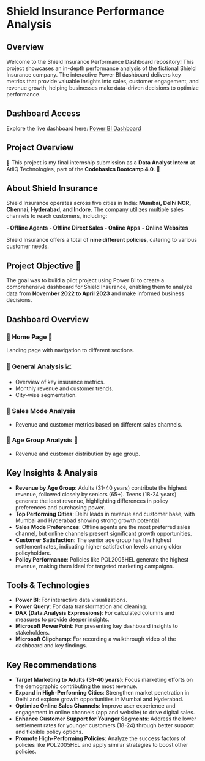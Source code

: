 
# Shield Insurance Performance Analysis

## Overview
Welcome to the Shield Insurance Performance Dashboard repository! This project showcases an in-depth performance analysis of the fictional Shield Insurance company. The interactive Power BI dashboard delivers key metrics that provide valuable insights into sales, customer engagement, and revenue growth, helping businesses make data-driven decisions to optimize performance.

## Dashboard Access 

Explore the live dashboard here: [Power BI Dashboard](https://app.powerbi.com/view?r=eyJrIjoiN2ZkMzdjODktNDMyMS00Y2MzLWFlNGUtOGFlMWUwOTE5OGZjIiwidCI6ImM2ZTU0OWIzLTVmNDUtNDAzMi1hYWU5LWQ0MjQ0ZGM1YjJjNCJ9)


## Project Overview

🚀 This project is my final internship submission as a **Data Analyst Intern** at AtliQ Technologies, part of the **Codebasics Bootcamp 4.0**. 🚀

## About Shield Insurance

Shield Insurance operates across five cities in India: **Mumbai, Delhi NCR, Chennai, Hyderabad, and Indore**. The company utilizes multiple sales channels to reach customers, including:

**- Offline Agents**
**- Offline Direct Sales**
**- Online Apps**
**- Online Websites**

Shield Insurance offers a total of **nine different policies**, catering to various customer needs.

## Project Objective 🎯

The goal was to build a pilot project using Power BI to create a comprehensive dashboard for Shield Insurance, enabling them to analyze data from **November 2022 to April 2023** and make informed business decisions.

## Dashboard Overview

### 🔹 Home Page 🏡
Landing page with navigation to different sections.

### 🔹 General Analysis 📈
- Overview of key insurance metrics.
- Monthly revenue and customer trends.
- City-wise segmentation.

### 🔹 Sales Mode Analysis
- Revenue and customer metrics based on different sales channels.

### 🔹 Age Group Analysis 👥
- Revenue and customer distribution by age group.

## Key Insights & Analysis

- **Revenue by Age Group**: Adults (31-40 years) contribute the highest revenue, followed closely by seniors (65+). Teens (18-24 years) generate the least revenue, highlighting differences in policy preferences and purchasing power.
- **Top Performing Cities**: Delhi leads in revenue and customer base, with Mumbai and Hyderabad showing strong growth potential.
- **Sales Mode Preferences**: Offline agents are the most preferred sales channel, but online channels present significant growth opportunities.
- **Customer Satisfaction**: The senior age group has the highest settlement rates, indicating higher satisfaction levels among older policyholders.
- **Policy Performance**: Policies like POL2005HEL generate the highest revenue, making them ideal for targeted marketing campaigns.

## Tools & Technologies

- **Power BI**: For interactive data visualizations.
- **Power Query**: For data transformation and cleaning.
- **DAX (Data Analysis Expressions)**: For calculated columns and measures to provide deeper insights.
- **Microsoft PowerPoint**: For presenting key dashboard insights to stakeholders.
- **Microsoft Clipchamp**: For recording a walkthrough video of the dashboard and key findings.

## Key Recommendations

- **Target Marketing to Adults (31-40 years)**: Focus marketing efforts on the demographic contributing the most revenue.
- **Expand in High-Performing Cities**: Strengthen market penetration in Delhi and explore growth opportunities in Mumbai and Hyderabad.
- **Optimize Online Sales Channels**: Improve user experience and engagement in online channels (app and website) to drive digital sales.
- **Enhance Customer Support for Younger Segments**: Address the lower settlement rates for younger customers (18-24) through better support and flexible policy options.
- **Promote High-Performing Policies**: Analyze the success factors of policies like POL2005HEL and apply similar strategies to boost other policies.




